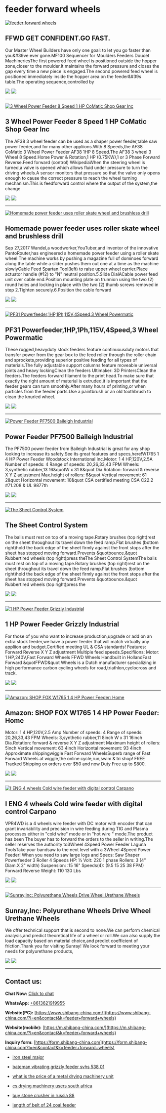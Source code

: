 # feeder forward wheels

<a href="https://swt.shibang-china.com/?l=en&img&k=feeder+forward+wheels" target="_blank">![feeder forward wheels](http://static.shibang-china.com/all-800x300/678.jpg)</a>

## FFWD GET CONFIDENT.GO FAST.
Our Master Wheel Builders have only one goal: to let you go faster than you&#39ve ever gone.MF100 Sequencer for Moulders Feeders Doucet MachineriesThe first powered feed wheel is positioned outside the hopper zone,closer to the moulder.It maintains the forward pressure and closes the gap every time a new piece is engaged.The second powered feed wheel is positioned immediately inside the hopper area on the feeder&#39s table.The operating sequence,controlled by


<a href="https://whatsapp.shibangsoft.com/WhatsApp.php" target="_blank" title="WhatsApp">![](http://static.shibang-china.com/icon/whatsapp.png)</a> <a href="https://swt.shibang-china.com/?l=en&icon&k=feeder+forward+wheels" target="_blank">![](http://static.shibang-china.com/icon/chat-en.png)</a>

---

<a href="https://swt.shibang-china.com/?l=en&img&k=feeder+forward+wheels" target="_blank">![3 Wheel Power Feeder 8 Speed 1 HP CoMatic Shop Gear Inc](http://static.shibang-china.com/all-800x300/557.jpg)</a>

## 3 Wheel Power Feeder 8 Speed 1 HP CoMatic Shop Gear Inc
The AF38 3 wheel feeder can be used as a shaper power feeder,table saw power feeder,and for many other appliions.With 8 Speeds,the AF38 CoMatic 3 Wheel Power Feeder AF38 1HP 8 Speed.The AF38 3 wheel 3 Wheel 8 Speed.Horse Power & Rotation,1 HP (0.75KW),1 or 3 Phase Forward Reverse.Feed forward (control) WikipediaWhen the steering wheel is turned,a valve is opened which allows fluid under pressure to turn the driving wheels.A sensor monitors that pressure so that the valve only opens enough to cause the correct pressure to reach the wheel turning mechanism.This is feedforward control where the output of the system,the change


<a href="https://whatsapp.shibangsoft.com/WhatsApp.php" target="_blank" title="WhatsApp">![](http://static.shibang-china.com/icon/whatsapp.png)</a> <a href="https://swt.shibang-china.com/?l=en&icon&k=feeder+forward+wheels" target="_blank">![](http://static.shibang-china.com/icon/chat-en.png)</a>

---

<a href="https://swt.shibang-china.com/?l=en&img&k=feeder+forward+wheels" target="_blank">![Homemade power feeder uses roller skate wheel and brushless drill](http://static.shibang-china.com/all-800x300/344.jpg)</a>

## Homemade power feeder uses roller skate wheel and brushless drill
Sep 27,2017 Wandel,a woodworker,YouTuber,and inventor of the innovative PantoRouter,has engineered a homemade power feeder using a roller skate wheel The machine works by pushing a magazine full of dominoes forward along the table while a slider pushes them out one at a time as the machine slowlyCable Feed Spartan Tool(left) to raise upper wheel carrier.Place actuator handle (#12) to "N" neutral position.5.Slide DialACable power feed unit over cable end.Position mounting plate on trunnion using the two (2) round holes and locking in place with the two (2) thumb screws removed in step 2.Tighten securely.6.Position the cable forward


<a href="https://whatsapp.shibangsoft.com/WhatsApp.php" target="_blank" title="WhatsApp">![](http://static.shibang-china.com/icon/whatsapp.png)</a> <a href="https://swt.shibang-china.com/?l=en&icon&k=feeder+forward+wheels" target="_blank">![](http://static.shibang-china.com/icon/chat-en.png)</a>

---

<a href="https://swt.shibang-china.com/?l=en&img&k=feeder+forward+wheels" target="_blank">![PF31 Powerfeeder,1HP,1Ph,115V,4Speed,3 Wheel Powermatic](http://static.shibang-china.com/all-800x300/919.jpg)</a>

## PF31 Powerfeeder,1HP,1Ph,115V,4Speed,3 Wheel Powermatic
These rugged,heavyduty stock feeders feature continuousduty motors that transfer power from the gear box to the feed roller through the roller chain and sprockets,providing superior positive feeding for all types of materials.The fully adjustable support columns feature moveable universal joints and heavy lockingClean the feeders Ultimaker: 3D PrintersClean the feeders.The feeders forward filament to the print head.To make sure that exactly the right amount of material is extruded,it is important that the feeder gears can turn smoothly.After many hours of printing,or when particles from the feeder parts.Use a paintbrush or an old toothbrush to clean the knurled wheel.


<a href="https://whatsapp.shibangsoft.com/WhatsApp.php" target="_blank" title="WhatsApp">![](http://static.shibang-china.com/icon/whatsapp.png)</a> <a href="https://swt.shibang-china.com/?l=en&icon&k=feeder+forward+wheels" target="_blank">![](http://static.shibang-china.com/icon/chat-en.png)</a>

---

<a href="https://swt.shibang-china.com/?l=en&img&k=feeder+forward+wheels" target="_blank">![Power Feeder PF7500 Baileigh Industrial](http://static.shibang-china.com/all-800x300/921.jpg)</a>

## Power Feeder PF7500 Baileigh Industrial
The PF7500 power feeder from Baileigh Industrial is great for any shop looking to increase its safety.See its great features and specs,here!W1765 1 4 HP Power Feeder Woodstock International Inc.Motor: 1 4 HP,120V,2.5A Number of speeds: 4 Range of speeds: 20,26,33,43 FPM Wheels: 3,synthetic rubber,13 16&quotW x 31 8&quot Dia.Rotation: forward & reverse X Y Z adjustment Max.height of rollers: 6&quot Vertical movement: 61 2&quot Horizontal movement: 10&quot CSA certified meeting CSA C22.2 #71.208 & UL 9877th


<a href="https://whatsapp.shibangsoft.com/WhatsApp.php" target="_blank" title="WhatsApp">![](http://static.shibang-china.com/icon/whatsapp.png)</a> <a href="https://swt.shibang-china.com/?l=en&icon&k=feeder+forward+wheels" target="_blank">![](http://static.shibang-china.com/icon/chat-en.png)</a>

---

<a href="https://swt.shibang-china.com/?l=en&img&k=feeder+forward+wheels" target="_blank">![The Sheet Control System](http://static.shibang-china.com/all-800x300/1309.jpg)</a>

## The Sheet Control System
The balls must rest on top of a moving tape.Rotary brushes (top right)rest on the sheet throughout its travel down the feed ramp.Flat brushes (bottom right)hold the back edge of the sheet firmly against the front stops after the sheet has stopped moving forward.Prevents &quotbounce.&quot Rubbertired wheels (top right)press theThe Sheet Control SystemThe balls must rest on top of a moving tape.Rotary brushes (top right)rest on the sheet throughout its travel down the feed ramp.Flat brushes (bottom right)hold the back edge of the sheet firmly against the front stops after the sheet has stopped moving forward.Prevents &quotbounce.&quot Rubbertired wheels (top right)press the


<a href="https://whatsapp.shibangsoft.com/WhatsApp.php" target="_blank" title="WhatsApp">![](http://static.shibang-china.com/icon/whatsapp.png)</a> <a href="https://swt.shibang-china.com/?l=en&icon&k=feeder+forward+wheels" target="_blank">![](http://static.shibang-china.com/icon/chat-en.png)</a>

---

<a href="https://swt.shibang-china.com/?l=en&img&k=feeder+forward+wheels" target="_blank">![1 HP Power Feeder Grizzly Industrial](http://static.shibang-china.com/all-800x300/180.jpg)</a>

## 1 HP Power Feeder Grizzly Industrial
For those of you who want to increase production,upgrade or add on an extra stock feeder,we have a power feeder that will match virtually any appliion and budget.Certified meeting UL & CSA standards! Features: Forward Reverse X Y Z adjustment Multiple feed speeds.Specifiions: Motor: 1 HP,240V,Fast Forward Wheels FFWD Wheels Handbuilt in HollandFast Forward &quotFFWD&quot Wheels is a Dutch manufacturer specializing in high performance carbon cycling wheels for road,triathlon,cyclocross and track.


<a href="https://whatsapp.shibangsoft.com/WhatsApp.php" target="_blank" title="WhatsApp">![](http://static.shibang-china.com/icon/whatsapp.png)</a> <a href="https://swt.shibang-china.com/?l=en&icon&k=feeder+forward+wheels" target="_blank">![](http://static.shibang-china.com/icon/chat-en.png)</a>

---

<a href="https://swt.shibang-china.com/?l=en&img&k=feeder+forward+wheels" target="_blank">![Amazon: SHOP FOX W1765 1 4 HP Power Feeder: Home](http://static.shibang-china.com/all-800x300/275.jpg)</a>

## Amazon: SHOP FOX W1765 1 4 HP Power Feeder: Home
Motor: 1 4 HP,120V,2.5 Amp Number of speeds: 4 Range of speeds: 20,26,33,43 FPM Wheels: 3,synthetic rubber,11 8inch W x 31 16inch Dia.Rotation: forward & reverse X Y Z adjustment Maximum height of rollers: 5inch Vertical movement: 63 4inch Horizontal movement: 93 4inch Approximate shippingwiggle Fast Forward WheelsSuperb range of Fast Forward Wheels at wiggle,the online cycle,run,swim & tri shop! FREE Tracked Shipping on orders over $50 and now Duty Free up to $800.


<a href="https://whatsapp.shibangsoft.com/WhatsApp.php" target="_blank" title="WhatsApp">![](http://static.shibang-china.com/icon/whatsapp.png)</a> <a href="https://swt.shibang-china.com/?l=en&icon&k=feeder+forward+wheels" target="_blank">![](http://static.shibang-china.com/icon/chat-en.png)</a>

---

<a href="https://swt.shibang-china.com/?l=en&img&k=feeder+forward+wheels" target="_blank">![I ENG 4 wheels Cold wire feeder with digital control Carpano](http://static.shibang-china.com/all-800x300/1205.jpg)</a>

## I ENG 4 wheels Cold wire feeder with digital control Carpano
VPR4WD is a 4 wheels wire feeder with DC motor with encoder that can grant invariability and precision in wire feeding during TIG and Plasma processes either in "cold wire" mode or in "hot wire " mode.The product has been The buyer has to forward the orders to the seller in writing.The seller reserves the authority to3Wheel 4Speed Power Feeder Laguna ToolsTake your bandsaw to the next level with a 3Wheel 4Speed Power Feeder! When you need to saw large logs and Specs: Saw Shaper Powerfeeder 3 Roller 4 Speeds HP: ½ Volt: 220 1 phase Rollers: 3 (4" Diam.X 2" width) Suspension: :15 16" Speeds(4): (9.5 15 25 38 FPM) Forward Reverse Weight: 110 130 Lbs


<a href="https://whatsapp.shibangsoft.com/WhatsApp.php" target="_blank" title="WhatsApp">![](http://static.shibang-china.com/icon/whatsapp.png)</a> <a href="https://swt.shibang-china.com/?l=en&icon&k=feeder+forward+wheels" target="_blank">![](http://static.shibang-china.com/icon/chat-en.png)</a>

---

<a href="https://swt.shibang-china.com/?l=en&img&k=feeder+forward+wheels" target="_blank">![Sunray,Inc: Polyurethane Wheels Drive Wheel Urethane Wheels](http://static.shibang-china.com/all-800x300/805.jpg)</a>

## Sunray,Inc: Polyurethane Wheels Drive Wheel Urethane Wheels
We offer technical support that is second to none.We can perform chemical analysis,and predict theoretical life of a wheel or roll.We can also supply the load capacity based on material choice,and predict coefficient of friction.Thank you for visiting Sunray! We look forward to meeting your needs for polyurethane products,

<a href="https://whatsapp.shibangsoft.com/WhatsApp.php" target="_blank" title="WhatsApp">![](http://static.shibang-china.com/icon/whatsapp.png)</a> <a href="https://swt.shibang-china.com/?l=en&icon&k=feeder+forward+wheels" target="_blank">![](http://static.shibang-china.com/icon/chat-en.png)</a>

---
## Contact us:

**Chat Now:** [Click to chat](https://swt.shibang-china.com?l=en&contact&k=feeder+forward+wheels)

**WhatsApp:**  [+8613621919955](https://whatsapp.shibangsoft.com/WhatsApp.php)

**Website(PC):** [https://www.shibang-china.com/](https://www.shibang-china.com/?l=en&contact&k=feeder+forward+wheels)

**Website(mobile):** [https://m.shibang-china.com/](https://m.shibang-china.com/?l=en&contact&k=feeder+forward+wheels)

**Inquiry form:** [https://form.shibang-china.com](https://form.shibang-china.com?l=en&contact&k=feeder+forward+wheels)

* [iron steel major](../111/iron%20steel%20major.md)

* [bateman vibrating grizzly feeder svhs 538 01](../112/bateman%20vibrating%20grizzly%20feeder%20svhs%20538%2001.md)

* [what is the price of a metal drying machinery unit](../125/what%20is%20the%20price%20of%20a%20metal%20drying%20machinery%20unit.md)

* [cs drying machinery users south africa](../124/cs%20drying%20machinery%20users%20south%20africa.md)

* [buy stone crusher in russia 88](../120/buy%20stone%20crusher%20in%20russia%2088.md)

* [length of belt of 24 coal feeder](../120/length%20of%20belt%20of%2024%20coal%20feeder.md)